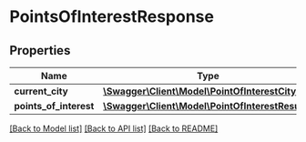 # PointsOfInterestResponse

## Properties
Name | Type | Description | Notes
------------ | ------------- | ------------- | -------------
**current_city** | [**\Swagger\Client\Model\PointOfInterestCity**](PointOfInterestCity.md) |  | [optional] 
**points_of_interest** | [**\Swagger\Client\Model\PointOfInterestResult[]**](PointOfInterestResult.md) |  | 

[[Back to Model list]](../README.md#documentation-for-models) [[Back to API list]](../README.md#documentation-for-api-endpoints) [[Back to README]](../README.md)


